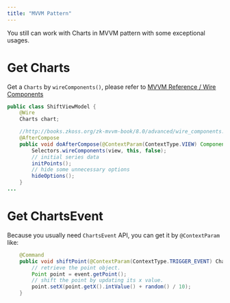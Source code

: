 ```yaml
---
title: "MVVM Pattern"
---
```


You still can work with Charts in MVVM pattern with some exceptional
usages.

# Get Charts

Get a `Charts` by `wireComponents()`, please refer to [MVVM Reference / Wire Components](http://books.zkoss.org/zk-mvvm-book/8.0/advanced/wire_components.html)

```java
public class ShiftViewModel {
    @Wire
    Charts chart;

    //http://books.zkoss.org/zk-mvvm-book/8.0/advanced/wire_components.html
    @AfterCompose
    public void doAfterCompose(@ContextParam(ContextType.VIEW) Component view) throws Exception {
        Selectors.wireComponents(view, this, false);
        // initial series data
        initPoints();
        // hide some unnecessary options
        hideOptions();
    }
...
```

# Get ChartsEvent

Because you usually need `ChartsEvent` API, you can get it by
`@ContextParam` like:

```java
    @Command
    public void shiftPoint(@ContextParam(ContextType.TRIGGER_EVENT) ChartsEvent event) {
        // retrieve the point object.
        Point point = event.getPoint();
        // shift the point by updating its x value.
        point.setX(point.getX().intValue() + random() / 10);
    }
```
